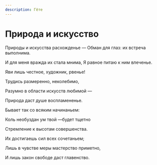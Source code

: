 ```yaml
---
description: Гёте
---
```


# Природа и искусство

Природы и искусства расхожденье — Обман для глаз: их встреча выполнима.&#x20;

И для меня вражда их стала мнима, Я равное питаю к ним влеченье.

Яви лишь честное, художник, рвенье!

&#x20;Трудись размеренно, неколебимо,

&#x20;Разумно в области искусств любимой —

&#x20;Природа даст душе воспламененье.

Бывает так со всяким начинаньем:&#x20;

Коль необуздан ум твой —будет тщетно

&#x20;Стремление к высотам совершенства.

Их достигаешь сил всех сочетаньем;

&#x20;Лишь в чувстве меры мастерство приметно,

&#x20;И лишь закон свободе даст главенство.
